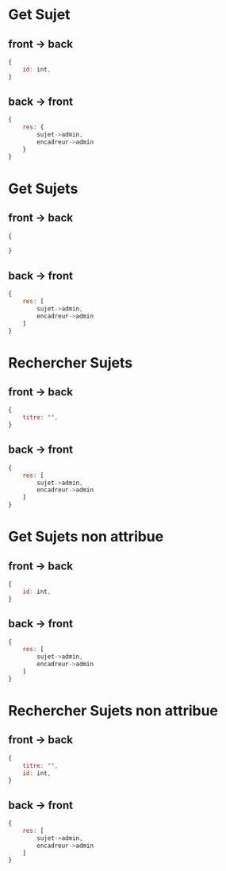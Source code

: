 
# Get Sujet
## front -> back
```js
{
	id: int,
}
```
## back -> front
```js
{
	res: {
		sujet->admin,
		encadreur->admin
	}
}
```


# Get Sujets
## front -> back
```js
{
	
}
```
## back -> front
```js
{
	res: [
		sujet->admin,
		encadreur->admin
	]
}
```

# Rechercher Sujets
## front -> back
```js
{
	titre: "",
}
```
## back -> front
```js
{
	res: [
		sujet->admin,
		encadreur->admin
	]
}
```

# Get Sujets non attribue
## front -> back
```js
{
	id: int,
}
```
## back -> front
```js
{
	res: [
		sujet->admin,
		encadreur->admin
	]
}
```

# Rechercher Sujets non attribue
## front -> back
```js
{
	titre: "",
	id: int,
}
```
## back -> front
```js
{
	res: [
		sujet->admin,
		encadreur->admin
	]
}
```